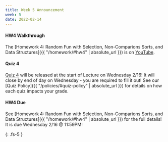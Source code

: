 ```yaml
---
title: Week 5 Announcement
week: 5
date: 2022-02-14
---
```

#### HW4 Walkthrough
The [Homework 4: Random Fun with Selection, Non-Comparions Sorts, and Data Structures]({{ "/homework/#hw4" | absolute_url }}) is on [YouTube](https://youtu.be/5rWXSnMHlWM).

#### Quiz 4
[Quiz 4](https://forms.gle/HxqWScVtqmPHiq5a8) will be released at the start of Lecture on Wednesday 2/16! It will close by end of day on Wednesday - you are required to fill it out! See our [Quiz Policy]({{ "/policies/#quiz-policy" | absolute_url }}) for details on how each quiz impacts your grade.

#### HW4 Due
See [Homework 4: Random Fun with Selection, Non-Comparions Sorts, and Data Structures]({{ "/homework/#hw4" | absolute_url }}) for the full details! It is due Wednesday 2/16 @ 11:59PM!



{: .fs-5 }
